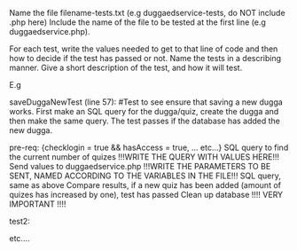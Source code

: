 Name the file filename-tests.txt (e.g duggaedservice-tests, do NOT include .php here)
Include the name of the file to be tested at the first line (e.g duggaedservice.php).

For each test, write the values needed to get to that line of code and then how to decide if the test has passed or not.
Name the tests in a describing manner.
Give a short description of the test, and how it will test.

E.g

saveDuggaNewTest (line 57):
  #Test to see ensure that saving a new dugga works. First make an SQL query for the dugga/quiz, create the dugga and then make the same query. The test passes if the database has added the new dugga.
 
  pre-req: {checklogin = true && hasAccess = true, ... etc...}
  SQL query to find the current number of quizes !!!WRITE THE QUERY WITH VALUES HERE!!! 
  Send values to duggaedservice.php !!!WRITE THE PARAMETERS TO BE SENT, NAMED ACCORDING TO THE VARIABLES IN THE FILE!!!
  SQL query, same as above
  Compare results, if a new quiz has been added (amount of quizes has increased by one), test has passed
  Clean up database !!!! VERY IMPORTANT !!!!
  
  
test2:

  etc....

